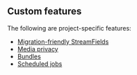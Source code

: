 ## Custom features

The following are project-specific features:

- [Migration-friendly StreamFields](custom-features/migration_friendly_streamfields.md)
- [Media privacy](custom-features/media_privacy.md)
- [Bundles](custom-features/bundles.md)
- [Scheduled jobs](custom-features/scheduled-jobs.md)

